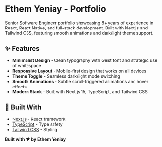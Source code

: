 # Ethem Yeniay - Portfolio

Senior Software Engineer portfolio showcasing 8+ years of experience in React, React Native, and full-stack development. Built with Next.js and Tailwind CSS, featuring smooth animations and dark/light theme support.

## ✨ Features

- **Minimalist Design** - Clean typography with Geist font and strategic use of whitespace
- **Responsive Layout** - Mobile-first design that works on all devices
- **Theme Toggle** - Seamless dark/light mode switching
- **Smooth Animations** - Subtle scroll-triggered animations and hover effects
- **Modern Stack** - Built with Next.js 15, TypeScript, and Tailwind CSS

## 🚀 Built With

- [Next.js](https://nextjs.org/) - React framework
- [TypeScript](https://www.typescriptlang.org/) - Type safety
- [Tailwind CSS](https://tailwindcss.com/) - Styling

**Built with ❤️ by Ethem Yeniay**
